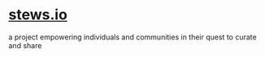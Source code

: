 # [stews.io](https://stews.io)

a project empowering individuals and communities in their quest to
curate and share
